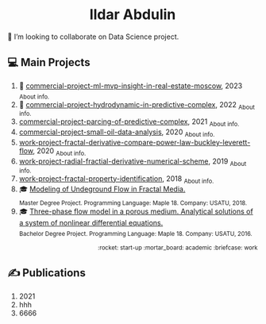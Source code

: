 <h1 align="center">Ildar Abdulin</h1>

👯 I’m looking to collaborate on Data Science project.

<!--
Эмодзи https://gist.github.com/rxaviers/7360908
:dollar:
:briefcase:

Here are some ideas to get you started:

- 🔭 I’m currently working on ...
- 🌱 I’m currently learning ...
- 
- 🤔 I’m looking for help with ...
- 💬 Ask me about ...
- 📫 How to reach me: ...
- 😄 Pronouns: ...
- ⚡ Fun fact: ...
-->




## :computer: Main Projects 
1. :rocket: [commercial-project-ml-mvp-insight-in-real-estate-moscow](https://github.com/ResearchMachine/commercial-project-ml-mvp-insight-in-real-estate-moscow), 2023
<sub>About info.</sub>
2. :briefcase: [commercial-project-hydrodynamic-in-predictive-complex](https://github.com/ResearchMachine/commercial-project-hydrodynamic-in-predictive-complex), 2022
<sub>About info.</sub>
3. [commercial-project-parcing-of-predictive-complex](https://github.com/ResearchMachine/commercial-project-parcing-of-predictive-complex), 2021
<sub>About info.</sub>
4. [commercial-project-small-oil-data-analysis](https://github.com/ResearchMachine/commercial-project-small-oil-data-analysis), 2020
<sub>About info.</sub>
5. [work-project-fractal-derivative-compare-power-law-buckley-leverett-flow](https://github.com/ResearchMachine/work-project-fractal-derivative-compare-power-law-buckley-leverett-flow), 2020
<sub>About info.</sub>
6. [work-project-radial-fractial-derivative-numerical-scheme](https://github.com/ResearchMachine/work-project-radial-fractial-derivative-numerical-scheme), 2019
<sub>About info.</sub>
7. [work-project-fractal-property-identification](https://github.com/ResearchMachine/work-project-fractal-property-identification), 2018
<sub>About info.</sub>
8. :mortar_board: [Modeling of Undeground Flow in Fractal Media.](https://github.com/ResearchMachine/master-degree-diploma-project-fractal-undeground-flow-modeling)  
<sub>Master Degree Project. Programming Language: Maple 18. Company: USATU, 2018.</sub>
9. :mortar_board: [Three-phase flow model in a porous medium. Analytical solutions of a system of nonlinear differential equations.](https://github.com/ResearchMachine/bachelor-diploma-project-exact-solution-3phase-buckley-leverett-flow/blob/main/README.md)  
<sub>Bachelor Degree Project. Programming Language: Maple 18. Company: USATU, 2016.</sub>

<p align="right"><sub>:rocket: start-up :mortar_board: academic :briefcase: work </sub> </p>

## ✍️ Publications 
1. 2021
2. hhh
3. 6666  
